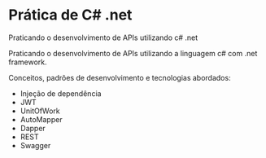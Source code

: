 # Prática de C# .net
Praticando o desenvolvimento de APIs utilizando c# .net

Praticando o desenvolvimento de APIs utilizando a linguagem c# com .net framework.

Conceitos, padrões de desenvolvimento e tecnologias abordados:
* Injeção de dependência
* JWT
* UnitOfWork
* AutoMapper
* Dapper
* REST
* Swagger
